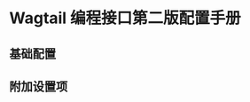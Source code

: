 # Wagtail 编程接口第二版配置手册

<a name="basic-configuration"></a>
## 基础配置

<a name="addtional-settings"></a>
## 附加设置项
